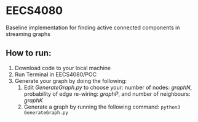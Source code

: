 # EECS4080
Baseline implementation for finding active connected components in streaming graphs

## How to run:
1. Download code to your local machine
1. Run Terminal in EECS4080/POC
1. Generate your graph by doing the following:
    1. Edit *GenerateGraph.py* to choose your: number of nodes: *graphN*, probability of edge re-wiring: *graphP*, and number of neighbours: *graphK*
    1. Generate a graph by running the following command: `python3 GenerateGraph.py`

  
